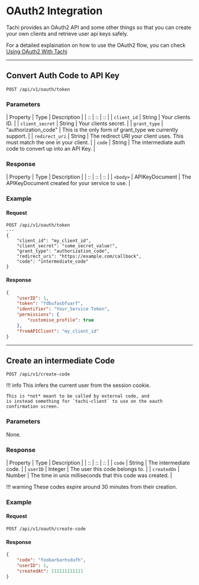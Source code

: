 # OAuth2 Integration

Tachi provides an OAuth2 API and some other things
so that you can create your own clients and retrieve
user api keys safely.

For a detailed explaination on how to use the OAuth2 flow, you can check [Using OAuth2 With Tachi](../../tachi-server/infrastructure/oauth2.md)

*****

## Convert Auth Code to API Key

`POST /api/v1/oauth/token`

### Parameters

| Property | Type | Description |
| :: | :: | :: |
| `client_id` | String | Your clients ID. |
| `client_secret` | String | Your clients secret. |
| `grant_type` | "authorization_code" | This is the only form of grant_type we currently support. |
| `redirect_uri` | String | The redirect URI your client uses. This must match the one in your client. |
| `code` | String | The intermediate auth code to convert up into an API Key. |

### Response

| Property | Type | Description |
| :: | :: | :: |
| `<body>` | APIKeyDocument | The APIKeyDocument created for your service to use. |

### Example

#### Request
```
POST /api/v1/oauth/token
---
{
	"client_id": "my_client_id",
	"client_secret": "some_secret_value!",
	"grant_type": "authorization_code",
	"redirect_uri": "https://example.com/callback",
	"code": "intermediate_code"
}
```

#### Response

```json
{
	"userID": 1,
	"token": "fdbufasbfuarf",
	"identifier": "Your_Service Token",
	"permissions": {
		"customise_profile": true
	},
	"fromAPIClient": "my_client_id"
}
```

*****

## Create an intermediate Code

`POST /api/v1/create-code`

!!! info
	This infers the current user from the session cookie.

	This is *not* meant to be called by external code, and
	is instead something for `tachi-client` to use on the oauth confirmation screen.

### Parameters

None.

### Response

| Property | Type | Description |
| :: | :: | :: |
| `code` | String | The intermediate code. |
| `userID` | Integer | The user this code belongs to. |
| `createdOn` | Number | The time in unix milliseconds that this code was created. |

!!! warning
	These codes expire around 30 minutes from their creation.

### Example

#### Request
```
POST /api/v1/oauth/create-code
```

#### Response
```json
{
	"code": "foobarbarhsdufh",
	"userID": 1,
	"createdAt": 111111111111
}
```
